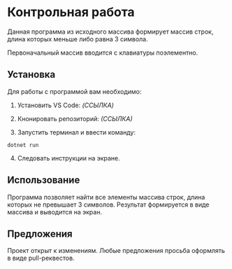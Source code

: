 # Контрольная работа

Данная программа из исходного массива формирует массив строк, длина которых меньше либо равна 3 символа.

Первоначальный массив вводится с клавиатуры поэлементно.

## Установка

Для работы с программой вам необходимо:

1. Установить VS Code: *(ССЫЛКА)*

2. Кнонировать репозиторий: *(ССЫЛКА)*

3. Запустить терминал и ввести команду:

```
dotnet run
```
4. Следовать инструкции на экране.


## Использование

Программа позволяет найти все элементы массива строк, длина которых не превышает 3 символов. Результат формируется в виде массива и выводится на экран.

## Предложения
Проект открыт к изменениям. Любые предложения просьба оформлять в виде pull-реквестов.
